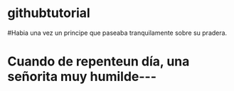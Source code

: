 # githubtutorial
#Habia una vez un principe que paseaba tranquilamente sobre su pradera.
# Cuando de repenteun día, una señorita muy humilde---